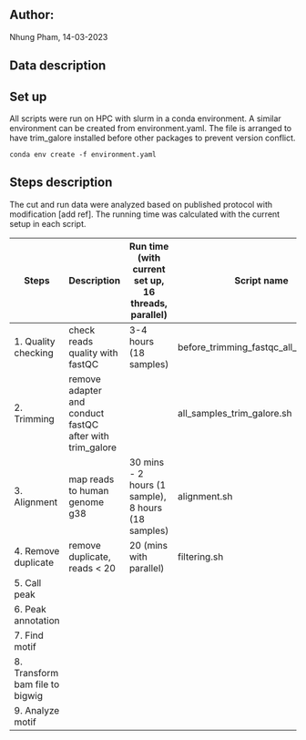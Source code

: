 ## Author:
Nhung Pham, 14-03-2023

## Data description

## Set up
All scripts were run on HPC with slurm in a conda environment. A similar environment can be created from environment.yaml. The file is arranged to have trim_galore installed before other packages to prevent version conflict. 

```
conda env create -f environment.yaml
```
## Steps description

The cut and run data were analyzed based on published protocol with modification [add ref]. The running time was calculated with the current setup in each script. 

|Steps | Description | Run time (with current set up, 16 threads, parallel)| Script name|
|------|-------------|-----------------|------------|
|1. Quality checking  | check reads quality with fastQC | 3-4 hours (18 samples)| before_trimming_fastqc_all_samples.sh|
|2. Trimming| remove adapter and conduct fastQC after with trim_galore | | all_samples_trim_galore.sh |
|3. Alignment| map reads to human genome g38| 30 mins - 2 hours (1 sample), 8 hours (18 samples) | alignment.sh |
|4. Remove duplicate | remove duplicate, reads < 20 |20 (mins with parallel) | filtering.sh |
|5. Call peak| | | |
|6. Peak annotation | | | |
|7. Find motif | | | |
|8. Transform bam file to bigwig | | | |
|9. Analyze motif | | | | 




